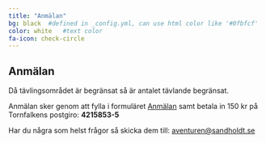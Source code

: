 ```yaml
---
title: "Anmälan"
bg: black  #defined in _config.yml, can use html color like '#0fbfcf'
color: white   #text color
fa-icon: check-circle
---
```

  
## Anmälan

Då tävlingsområdet är begränsat så är antalet tävlande begränsat.

Anmälan sker genom att fylla i formuläret
<a href="https://docs.google.com/forms/d/e/1FAIpQLSde16mIdpOq9TFjMnr9n8hYRP67ekq2MM3CTn-ewdVqGHeuzw/viewform?usp=sf_link" target="_new">Anmälan</a> samt betala in 150 kr på Tornfalkens postgiro: **4215853-5** <br/>

Har du några som helst frågor så skicka dem till: 
<a href="mailto:aventuren@sandholdt.se">aventuren@sandholdt.se</a>

